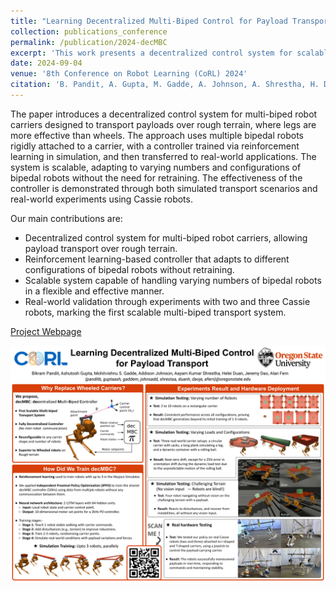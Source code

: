 ```yaml
---
title: "Learning Decentralized Multi-Biped Control for Payload Transport"
collection: publications_conference
permalink: /publication/2024-decMBC
excerpt: 'This work presents a decentralized control system for scalable multi-biped robot carriers, enabling efficient payload transport using reinforcement learning.'
date: 2024-09-04
venue: '8th Conference on Robot Learning (CoRL) 2024'
citation: 'B. Pandit, A. Gupta, M. Gadde, A. Johnson, A. Shrestha, H. Duan, J. Dao and A. Fern, ”Learning Decentralized Multi-Biped Control for Payload Transport,” Proceedings of The 8th Conference on Robot Learning, Munich, Germany, 2024'
---
```


The paper introduces a decentralized control system for multi-biped robot carriers designed to transport payloads over rough terrain, where legs are more effective than wheels. The approach uses multiple bipedal robots rigidly attached to a carrier, with a controller trained via reinforcement learning in simulation, and then transferred to real-world applications. The system is scalable, adapting to varying numbers and configurations of bipedal robots without the need for retraining. The effectiveness of the controller is demonstrated through both simulated transport scenarios and real-world experiments using Cassie robots.

Our main contributions are:

- Decentralized control system for multi-biped robot carriers, allowing payload transport over rough terrain.
- Reinforcement learning-based controller that adapts to different configurations of bipedal robots without retraining.
- Scalable system capable of handling varying numbers of bipedal robots in a flexible and effective manner.
- Real-world validation through experiments with two and three Cassie robots, marking the first scalable multi-biped transport system.

[Project Webpage](https://decmbc.github.io/)

<img title="DecMBC poster at CoRL 2024" alt="decMBC poster" src="/images/decMBC_poster.png">
